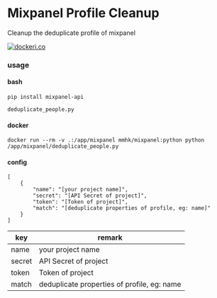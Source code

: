# Mixpanel Profile Cleanup
Cleanup the deduplicate profile of mixpanel

[![dockeri.co](https://dockeri.co/image/mmhk/mixpanel)](https://hub.docker.com/r/mmhk/mixpanel)

### usage

#### bash

```
pip install mixpanel-api 
```

```
deduplicate_people.py
```



#### docker

```
docker run --rm -v .:/app/mixpanel mmhk/mixpanel:python python /app/mixpanel/deduplicate_people.py
```


#### config 

```
[
    {
        "name": "[your project name]",
        "secret": "[API Secret of project]",
        "token": "[Token of project]",
        "match": "[deduplicate properties of profile, eg: name]"
    }
]
```

|key|remark|
|-|-|
|name|your project name|
|secret|API Secret of project|
|token|Token of project|
|match|deduplicate properties of profile, eg: name|
